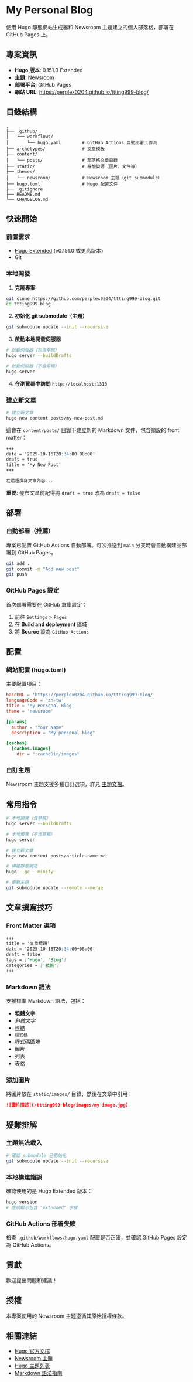 # My Personal Blog

使用 Hugo 靜態網站生成器和 Newsroom 主題建立的個人部落格，部署在 GitHub Pages 上。

## 專案資訊

- **Hugo 版本**: 0.151.0 Extended
- **主題**: [Newsroom](https://github.com/onweru/newsroom)
- **部署平台**: GitHub Pages
- **網站 URL**: https://perplex0204.github.io/ttting999-blog/

## 目錄結構

```
.
├── .github/
│   └── workflows/
│       └── hugo.yaml        # GitHub Actions 自動部署工作流
├── archetypes/              # 文章模板
├── content/
│   └── posts/               # 部落格文章目錄
├── static/                  # 靜態資源（圖片、文件等）
├── themes/
│   └── newsroom/            # Newsroom 主題（git submodule）
├── hugo.toml                # Hugo 配置文件
├── .gitignore
├── README.md
└── CHANGELOG.md
```

## 快速開始

### 前置需求

- [Hugo Extended](https://gohugo.io/installation/) (v0.151.0 或更高版本)
- Git

### 本地開發

1. **克隆專案**

```bash
git clone https://github.com/perplex0204/ttting999-blog.git
cd ttting999-blog
```

2. **初始化 git submodule（主題）**

```bash
git submodule update --init --recursive
```

3. **啟動本地開發伺服器**

```bash
# 啟動伺服器（包含草稿）
hugo server --buildDrafts

# 啟動伺服器（不含草稿）
hugo server
```

4. **在瀏覽器中訪問** `http://localhost:1313`

### 建立新文章

```bash
# 建立新文章
hugo new content posts/my-new-post.md
```

這會在 `content/posts/` 目錄下建立新的 Markdown 文件，包含預設的 front matter：

```markdown
+++
date = '2025-10-16T20:34:00+08:00'
draft = true
title = 'My New Post'
+++

在這裡撰寫文章內容...
```

**重要**: 發布文章前記得將 `draft = true` 改為 `draft = false`

## 部署

### 自動部署（推薦）

專案已配置 GitHub Actions 自動部署。每次推送到 `main` 分支時會自動構建並部署到 GitHub Pages。

```bash
git add .
git commit -m "Add new post"
git push
```

### GitHub Pages 設定

首次部署需要在 GitHub 倉庫設定：

1. 前往 `Settings` > `Pages`
2. 在 **Build and deployment** 區域
3. 將 **Source** 設為 `GitHub Actions`

## 配置

### 網站配置 (hugo.toml)

主要配置項目：

```toml
baseURL = 'https://perplex0204.github.io/ttting999-blog/'
languageCode = 'zh-tw'
title = 'My Personal Blog'
theme = 'newsroom'

[params]
  author = "Your Name"
  description = "My personal blog"

[caches]
  [caches.images]
    dir = ":cacheDir/images"
```

### 自訂主題

Newsroom 主題支援多種自訂選項，詳見 [主題文檔](https://github.com/onweru/newsroom#readme)。

## 常用指令

```bash
# 本地預覽（含草稿）
hugo server --buildDrafts

# 本地預覽（不含草稿）
hugo server

# 建立新文章
hugo new content posts/article-name.md

# 構建靜態網站
hugo --gc --minify

# 更新主題
git submodule update --remote --merge
```

## 文章撰寫技巧

### Front Matter 選項

```markdown
+++
title = '文章標題'
date = '2025-10-16T20:34:00+08:00'
draft = false
tags = ['Hugo', 'Blog']
categories = ['技術']
+++
```

### Markdown 語法

支援標準 Markdown 語法，包括：

- **粗體文字**
- *斜體文字*
- [連結](https://example.com)
- `程式碼`
- 程式碼區塊
- 圖片
- 列表
- 表格

### 添加圖片

將圖片放在 `static/images/` 目錄，然後在文章中引用：

```markdown
![圖片描述](/ttting999-blog/images/my-image.jpg)
```

## 疑難排解

### 主題無法載入

```bash
# 確認 submodule 已初始化
git submodule update --init --recursive
```

### 本地構建錯誤

確認使用的是 Hugo Extended 版本：

```bash
hugo version
# 應該顯示包含 "extended" 字樣
```

### GitHub Actions 部署失敗

檢查 `.github/workflows/hugo.yaml` 配置是否正確，並確認 GitHub Pages 設定為 GitHub Actions。

## 貢獻

歡迎提出問題和建議！

## 授權

本專案使用的 Newsroom 主題遵循其原始授權條款。

## 相關連結

- [Hugo 官方文檔](https://gohugo.io/documentation/)
- [Newsroom 主題](https://github.com/onweru/newsroom)
- [Hugo 主題列表](https://themes.gohugo.io/)
- [Markdown 語法指南](https://www.markdownguide.org/)
